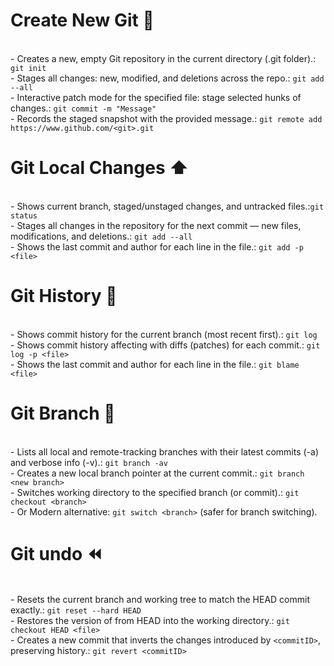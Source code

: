 # Create New Git 📄
  
  <br> - Creates a new, empty Git repository in the current directory (.git folder).: ```git init```
  <br> - Stages all changes: new, modified, and deletions across the repo.: ```git add --all```
  <br> - Interactive patch mode for the specified file: stage selected hunks of changes.: ```git commit -m "Message"```
  <br> - Records the staged snapshot with the provided message.: ```git remote add https://www.github.com/<git>.git```
  
# Git Local Changes ⬆️

<br> - Shows current branch, staged/unstaged changes, and untracked files.:```git status```
<br> - Stages all changes in the repository for the next commit — new files, modifications, and deletions.: ```git add --all```
<br> - Shows the last commit and author for each line in the file.: ```git add -p <file>```

# Git History 📝

<br> - Shows commit history for the current branch (most recent first).: ```git log```
<br> - Shows commit history affecting <file> with diffs (patches) for each commit.: ```git log -p <file>```
<br> - Shows the last commit and author for each line in the file.: ```git blame <file>```

# Git Branch 🔀

<br> - Lists all local and remote-tracking branches with their latest commits (-a) and verbose info (-v).: ```git branch -av```
<br> - Creates a new local branch pointer at the current commit.: ```git branch <new branch>```
<br> - Switches working directory to the specified branch (or commit).: ```git checkout <branch>``` 
<br> - Or Modern alternative: ```git switch <branch>``` (safer for branch switching).

# Git undo ⏪️

<br> - Resets the current branch and working tree to match the HEAD commit exactly.: ```git reset --hard HEAD```
<br> - Restores the version of <file> from HEAD into the working directory.: ```git checkout HEAD <file>```
<br> - Creates a new commit that inverts the changes introduced by ```<commitID>```, preserving history.: ```git revert <commitID>```
